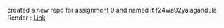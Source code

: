 created a new repo for assignment 9 and named it f24wa92yalagandula
Render : [Link](https://f24wa92yalagandula.onrender.com)
